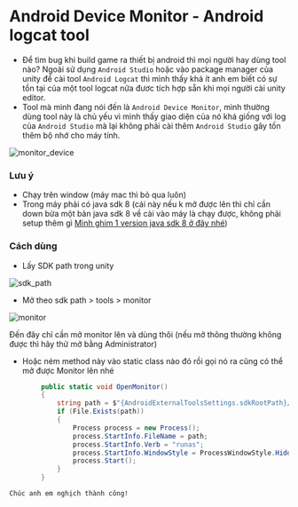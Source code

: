 # Android Device Monitor - Android logcat tool

- Để tìm bug khi build game ra thiết bị android thì mọi người hay dùng tool nào? Ngoài sử dụng `Android Studio` hoặc vào package manager của unity để cài tool `Android Logcat` thì mình thấy khá ít anh em biết có sự tồn tại của một tool logcat nữa đươc tích hợp sẵn khi mọi người cài unity editor.
- Tool mà mình đang nói đến là `Android Device Monitor`, mình thường dùng tool này là chủ yếu vì mình thấy giao diện của nó khá giống với log của `Android Studio` mà lại không phải cài thêm `Android Studio` gây tốn thêm bộ nhớ cho máy tính.

![monitor_device](https://github.com/user-attachments/assets/6aa8740a-cb9a-4e51-bffd-b70d8a91657f)

### Lưu ý

- Chạy trên window (máy mac thì bỏ qua luôn)
- Trong máy phải có java sdk 8 (cái này nếu k mở được lên thì chỉ cần down bừa một bản java sdk 8 về cài vào máy là chạy được, không phải setup thêm gì [Mình ghim 1 version java sdk 8 ở đây nhé](https://github.com/unityvn/android_device_monitor_tool_logcat/releases/download/1.0.0/JavaSetup8u441.exe))

### Cách dùng

- Lấy SDK path trong unity

![sdk_path](https://github.com/user-attachments/assets/48cce3c0-08d6-41fd-a77c-786cd8f9f356)

- Mở theo sdk path > tools > monitor

![monitor](https://github.com/user-attachments/assets/a8eab629-cf13-4340-911c-2b5eb351926e)

Đến đây chỉ cần mở monitor lên và dùng thôi (nếu mở thông thường không được thì hãy thử mở bằng Administrator)

- Hoặc ném method này vào static class nào đó rồi gọi nó ra cũng có thể mở được Monitor lên nhé

```csharp
        public static void OpenMonitor()
        {
            string path = $"{AndroidExternalToolsSettings.sdkRootPath}/tools/monitor.bat";
            if (File.Exists(path))
            {
                Process process = new Process();
                process.StartInfo.FileName = path;
                process.StartInfo.Verb = "runas";
                process.StartInfo.WindowStyle = ProcessWindowStyle.Hidden;
                process.Start();
            }
        }
```

`Chúc anh em nghịch thành công!`
